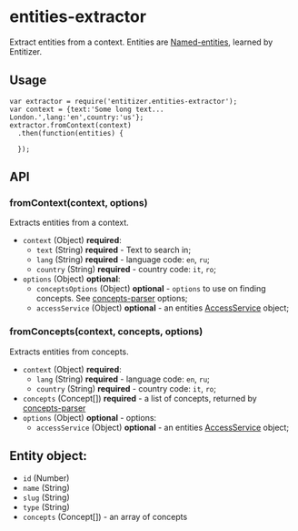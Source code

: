 # entities-extractor

Extract entities from a context. Entities are [Named-entities](https://en.wikipedia.org/wiki/Named-entity_recognition), learned by Entitizer.

## Usage
```
var extractor = require('entitizer.entities-extractor');
var context = {text:'Some long text... London.',lang:'en',country:'us'};
extractor.fromContext(context)
  .then(function(entities) {

  });
```

## API

### fromContext(context, options)

Extracts entities from a context.

- `context` (Object) **required**:
  + `text` (String) **required** - Text to search in;
  + `lang` (String) **required** - language code: `en`, `ru`;
  + `country` (String) **required** - country code: `it`, `ro`;
- `options` (Object) **optional**:
  + `conceptsOptions` (Object) **optional** - `options` to use on finding concepts. See [concepts-parser](https://github.com/entitizer/concepts-parser-js) options;
  + `accessService` (Object) **optional** - an entities [AccessService](https://github.com/entitizer/entities-storage-js) object;

### fromConcepts(context, concepts, options)

Extracts entities from concepts.

- `context` (Object) **required**:
  + `lang` (String) **required** - language code: `en`, `ru`;
  + `country` (String) **required** - country code: `it`, `ro`;
- `concepts` (Concept[]) **required** - a list of concepts, returned by [concepts-parser](https://github.com/entitizer/concepts-parser-js)
- `options` (Object) **optional** - options:
  + `accessService` (Object) **optional** - an entities [AccessService](https://github.com/entitizer/entities-storage-js) object;

## Entity object:

- `id` (Number)
- `name` (String)
- `slug` (String)
- `type` (String)
- `concepts` (Concept[]) - an array of concepts
